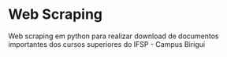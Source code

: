 # Web Scraping 
 Web scraping em python para realizar download de documentos importantes dos cursos superiores do IFSP - Campus Birigui

